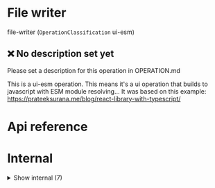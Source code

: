# File writer

file-writer (`OperationClassification` ui-esm)


## ❌ No description set yet

Please set a description for this operation in OPERATION.md

This is a ui-esm operation. This means it's a ui operation that builds to javascript with ESM module resolving... It was based on this example: https://prateeksurana.me/blog/react-library-with-typescript/




# Api reference

# Internal

<details><summary>Show internal (7)</summary>
    
  # `<FileWriter />`




| Input      |    |    |
| ---------- | -- | -- |
| - | | |
| **Output** | `JSX.Element`   |    |



## `<OpenFileWriterPages />`

| Input      |    |    |
| ---------- | -- | -- |
| props | { pagesObject: `PagesObjectShape`, <br /> } |  |
| **Output** | `JSX.Element`   |    |



## `<WriterLayout />`

| Input      |    |    |
| ---------- | -- | -- |
| - | | |
| **Output** | `JSX.Element`   |    |



## 📄 FileWriter (exported const)

## 📄 OpenFileWriterPages (exported const)

## 📄 { useStore, StoreProvider } (exported const)

Combining two store types to create an aggregated store


## 📄 WriterLayout (exported const)

  </details>

